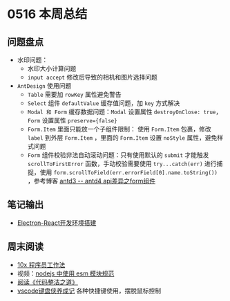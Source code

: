 # 0516 本周总结



## 问题盘点

- 水印问题：
  - 水印大小计算问题
  - `input accept` 修改后导致的相机和图片选择问题
- `AntDesign` 使用问题
  - `Table` 需要加 `rowKey` 属性避免警告
  - `Select` 组件 `defaultValue` 缓存值问题，加 `key` 方式解决
  - `Modal 和 Form` 缓存数据问题：`Modal` 设置属性 `destroyOnClose: true`， `Form` 设置属性 `preserve={false}`
  - `Form.Item` 里面只能放一个子组件限制： 使用 `Form.Item` 包裹，修改 `label` 到外层 `Form.Item` ，里面的 `Form.Item` 设置 `noStyle` 属性，避免样式问题
  - `Form` 组件校验非法自动滚动问题：只有使用默认的 `submit` 才能触发 `scrollToFirstError` 函数，手动校验需要使用 `try...catch(err)` 进行捕捉，使用 `form.scrollToField(err.errorField[0].name.toString())` ，参考博客 [antd3 -- antd4 api差异之form组件](https://blog.csdn.net/weixin_42114897/article/details/105408039)

## 笔记输出

- [Electron-React开发环境搭建](https://github.com/Jsmond2016/electron-react-demo/blob/main/README.md)

## 周末阅读

- [10x 程序员工作法](https://github.com/cuixiaorui/chunquchunyoulai/issues/19)
- 视频：[nodejs 中使用 esm 模块规范](https://www.bilibili.com/video/BV1WK4y1A7EE)
- [阅读《代码整洁之道》](https://github.com/cuixiaorui/chunquchunyoulai/issues/21)
- [vscode键盘侠养成记](https://juejin.cn/post/6844904099880632328) 各种快捷键使用，摆脱鼠标控制
